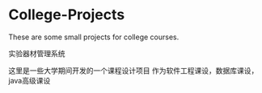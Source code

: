 # College-Projects

These are some small projects for college courses.

实验器材管理系统

这里是一些大学期间开发的一个课程设计项目
作为软件工程课设，数据库课设，java高级课设


